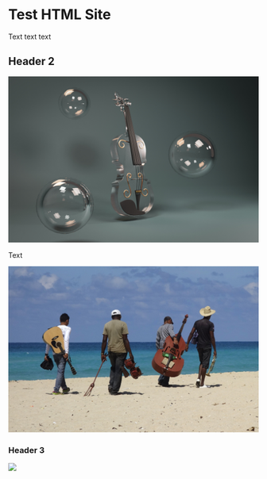 # Test HTML Site

Text text text


## Header 2

![test](images/violin-5490246.jpg)

Text

![](images/musician-743973.jpg)


### Header 3


![](images/live-performance-5468470.jpg)

